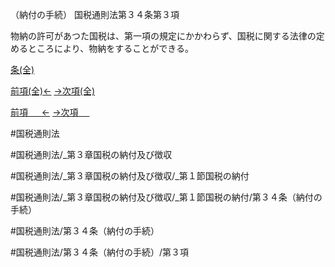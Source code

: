（納付の手続）
国税通則法第３４条第３項

物納の許可があつた国税は、第一項の規定にかかわらず、国税に関する法律の定めるところにより、物納をすることができる。

[条(全)](国税通則法＿＿＿＿＿第３４条_.md)

[前項(全)←](国税通則法＿＿＿＿＿第３４条第２項_.md)    [→次項(全)](国税通則法＿＿＿＿＿第３４条第４項_.md)

[前項 　 ←](国税通則法＿＿＿＿＿第３４条第２項.md)    [→次項 　 ](国税通則法＿＿＿＿＿第３４条第４項.md)



#国税通則法

#国税通則法/_第３章国税の納付及び徴収

#国税通則法/_第３章国税の納付及び徴収/_第１節国税の納付

#国税通則法/_第３章国税の納付及び徴収/_第１節国税の納付/第３４条（納付の手続）

#国税通則法/第３４条（納付の手続）

#国税通則法/第３４条（納付の手続）/第３項

